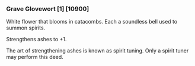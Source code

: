 ### Grave Glovewort [1] [10900]

White flower that blooms in catacombs. Each a soundless bell used to summon spirits.

Strengthens ashes to +1.

The art of strengthening ashes is known as spirit tuning. Only a spirit tuner may perform this deed.